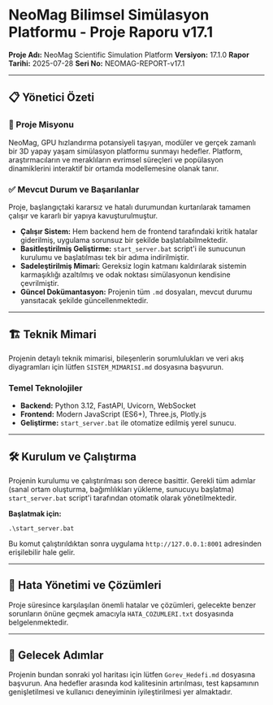 # NeoMag Bilimsel Simülasyon Platformu - Proje Raporu v17.1

**Proje Adı:** NeoMag Scientific Simulation Platform
**Versiyon:** 17.1.0
**Rapor Tarihi:** 2025-07-28
**Seri No:** NEOMAG-REPORT-v17.1

---

## 📋 Yönetici Özeti

### 🎯 Proje Misyonu
NeoMag, GPU hızlandırma potansiyeli taşıyan, modüler ve gerçek zamanlı bir 3D yapay yaşam simülasyon platformu sunmayı hedefler. Platform, araştırmacıların ve meraklıların evrimsel süreçleri ve popülasyon dinamiklerini interaktif bir ortamda modellemesine olanak tanır.

### ✅ Mevcut Durum ve Başarılanlar
Proje, başlangıçtaki kararsız ve hatalı durumundan kurtarılarak tamamen çalışır ve kararlı bir yapıya kavuşturulmuştur.
- **Çalışır Sistem:** Hem backend hem de frontend tarafındaki kritik hatalar giderilmiş, uygulama sorunsuz bir şekilde başlatılabilmektedir.
- **Basitleştirilmiş Geliştirme:** `start_server.bat` script'i ile sunucunun kurulumu ve başlatılması tek bir adıma indirilmiştir.
- **Sadeleştirilmiş Mimari:** Gereksiz login katmanı kaldırılarak sistemin karmaşıklığı azaltılmış ve odak noktası simülasyonun kendisine çevrilmiştir.
- **Güncel Dokümantasyon:** Projenin tüm `.md` dosyaları, mevcut durumu yansıtacak şekilde güncellenmektedir.

---

## 🏗️ Teknik Mimari

Projenin detaylı teknik mimarisi, bileşenlerin sorumlulukları ve veri akış diyagramları için lütfen `SISTEM_MIMARISI.md` dosyasına başvurun.

### Temel Teknolojiler
- **Backend:** Python 3.12, FastAPI, Uvicorn, WebSocket
- **Frontend:** Modern JavaScript (ES6+), Three.js, Plotly.js
- **Geliştirme:** `start_server.bat` ile otomatize edilmiş yerel sunucu.

---

## 🛠️ Kurulum ve Çalıştırma

Projenin kurulumu ve çalıştırılması son derece basittir. Gerekli tüm adımlar (sanal ortam oluşturma, bağımlılıkları yükleme, sunucuyu başlatma) `start_server.bat` script'i tarafından otomatik olarak yönetilmektedir.

**Başlatmak için:**
```batch
.\start_server.bat
```
Bu komut çalıştırıldıktan sonra uygulama `http://127.0.0.1:8001` adresinden erişilebilir hale gelir.

---

## 📝 Hata Yönetimi ve Çözümleri

Proje süresince karşılaşılan önemli hatalar ve çözümleri, gelecekte benzer sorunların önüne geçmek amacıyla `HATA_COZUMLERI.txt` dosyasında belgelenmektedir.

---

## 🚀 Gelecek Adımlar

Projenin bundan sonraki yol haritası için lütfen `Gorev_Hedefi.md` dosyasına başvurun. Ana hedefler arasında kod kalitesinin artırılması, test kapsamının genişletilmesi ve kullanıcı deneyiminin iyileştirilmesi yer almaktadır. 
